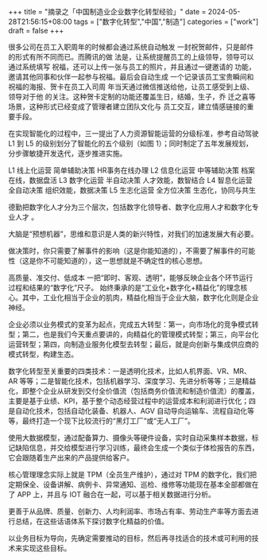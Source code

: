 +++
title = "摘录之「中国制造业企业数字化转型经验」"
date = 2024-05-28T21:56:15+08:00
tags = ["数字化转型","中国","制造"]
categories = ["work"]
draft = false
+++

很多公司在员工入职周年的时候都会通过系统自动触发 一封祝贺邮件，只是邮件的形式有所不同而已。而腾讯的做 法是，让系统提醒员工的上级领导，领导可以通过系统填写 祝福，还可以上传一张与员工的照片，并且通过一键邀请的 功能，邀请其他同事和伙伴一起参与祝福。最后会自动生成 一个记录该员工宝贵瞬间和祝福的海报、贺卡在员工入司周 年当天通过微信推送给他，让员工感受到上级、领导对于他 的关注。这种贺卡定制的功能还覆盖生日，结婚，生子，乔 迁之喜等场景，这种形式已经变成了管理者建立团队文化与 员工交互，建立情感链接的重要手段。

在实现智能化的过程中，三一提出了人力资源智能运营的分级标准，参考自动驾驶 L1 到 L5 的级别划分了智能化的五个级别（如图 1）；同时制定了五年发展规划，分步骤敏捷开发迭代，逐步推进实施。

L1 线上化运营 简单辅助决策 HR事务在线办理 
L2 信息化运营 中等辅助决策 档案在线，数据盘活 
L3 数字化运营 半自动决策 人才效能，数智结合 
L4 智息化运营 全自动决策 组织效能，数据决策 
L5 生志化运营 全方位决策 生态化，协同与共生




德勤把数字化人才分为三个层次，包括数字化领导者、数字化应用人才和数字化专业人才 。



大脑是“预想机器”，思维和意识是人类的新兴特性，对我们的加速发展大有必要。

做决策时，你只需要了解事件的影响（这是你能知道的），不需要了解事件的可能性（这是你不可能知道的），这一思想就是不确定性的核心思想。

高质量、准交付、低成本
一把“即时、客观、透明”，能够反映企业各个环节运行过程和结果的“数字化”尺子。
始终秉承的是“工业化+数字化+精益化”的理念核心。其中，工业化相当于企业的肌肉，精益化相当于企业大脑，数字化化则是企业神经。

企业必须以业务模式的变革为起点，完成五大转型：第一，向市场化的竞争模式转型；第二，也是我们今天重点要讲的，向精益化的管理模式转型；第三，向平台化运营转型；第四，向制造业服务化模型去转型；最后，就是向创新与集成供应商的模式转型，构建生态。

数字化转型至关重要的四类技术：一是透明化技术，比如人机界面、VR、MR、AR 等等；二是智能化技术，包括机器学习、深度学习、先进分析等等；三是精益化，即整个企业从研发到交付全价值流（包括商务价值流和制造价值流）的覆盖，主要是基于业绩、KPI，基于整个动态经营过程中的运营成本和利润进行优化；四是自动化技术，包括自动化装备、机器人、AGV 自动导向运输车、流程自动化等等，最终打造一个现下比较流行的“黑灯工厂”或“无人工厂”。

使用大数据模型，通过配备算力、摄像头等硬件设备，实时自动采集样本数据，标记缺陷信息，并交给模型进行学习训练，最终会生成一个类似于体检报告的东西，它会跟随着生产出来的产品提供给客户。

核心管理理念实际上就是 TPM（全员生产维护），通过对 TPM 的数字化，我们把定期保全、设备讲解、病例卡、异常通知、巡检、维修等功能现在基本全部都做在了 APP 上，并且与 IOT 融合在一起，可以基于相关数据进行分析。

更善于从品牌、质量、创新力、人均利润率、市场占有率、劳动生产率等方面去进行总结，在这些话语体系下探讨数字化精益的价值。

以业务目标为导向，先确定需要推动的目标，然后再寻找适合的技术或可利用的技术来实现这些目标。